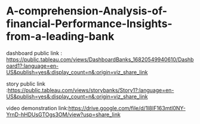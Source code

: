 # A-comprehension-Analysis-of-financial-Performance-Insights-from-a-leading-bank

dashboard public link : https://public.tableau.com/views/DashboardBanks_16820549940610/Dashboard1?:language=en-US&publish=yes&:display_count=n&:origin=viz_share_link

story public link :https://public.tableau.com/views/storybanks/Story1?:language=en-US&publish=yes&:display_count=n&:origin=viz_share_link

video demonstration link:https://drive.google.com/file/d/1l8IF163mtl0NY-YrnD-hHDUsGTOgs3OM/view?usp=share_link
